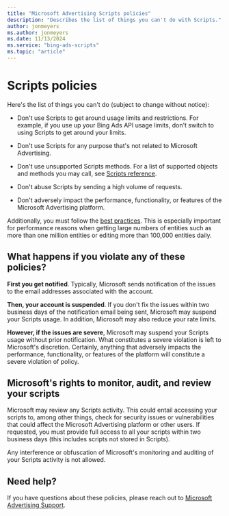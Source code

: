 ```yaml
---
title: "Microsoft Advertising Scripts policies"
description: "Describes the list of things you can't do with Scripts."
author: jonmeyers
ms.author: jonmeyers
ms.date: 11/13/2024
ms.service: "bing-ads-scripts"
ms.topic: "article"
---
```


# Scripts policies

Here's the list of things you can't do (subject to change without notice):

- Don't use Scripts to get around usage limits and restrictions. For example, if you use up your Bing Ads API usage limits, don't switch to using Scripts to get around your limits.  
  
- Don't use Scripts for any purpose that's not related to Microsoft Advertising.  
  
- Don't use unsupported Scripts methods. For a list of supported objects and methods you may call, see [Scripts reference](../reference-overview.md).  
  
- Don't abuse Scripts by sending a high volume of requests.  
  
- Don't adversely impact the performance, functionality, or features of the Microsoft Advertising platform.

Additionally, you must follow the [best practices](best-practices.md). This is especially important for performance reasons when getting large numbers of entities such as more than one million entities or editing more than 100,000 entities daily.


## What happens if you violate any of these policies? 

**First you get notified**. Typically, Microsoft sends notification of the issues to the email addresses associated with the account.

**Then, your account is suspended**. If you don't fix the issues within two business days of the notification email being sent, Microsoft may suspend your Scripts usage. In addition, Microsoft may also reduce your rate limits.

**However, if the issues are severe**, Microsoft may suspend your Scripts usage without prior notification. What constitutes a severe violation is left to Microsoft's discretion. Certainly, anything that adversely impacts the performance, functionality, or features of the platform will constitute a severe violation of policy.


## Microsoft's rights to monitor, audit, and review your scripts

Microsoft may review any Scripts activity. This could entail accessing your scripts to, among other things, check for security issues or vulnerabilities that could affect the Microsoft Advertising platform or other users. If requested, you must provide full access to all your scripts within two business days (this includes scripts not stored in Scripts).  

Any interference or obfuscation of Microsoft's monitoring and auditing of your Scripts activity is not allowed.


## Need help?

If you have questions about these policies, please reach out to [Microsoft Advertising Support](https://about.ads.microsoft.com/en-us/microsoft-advertising-support).
